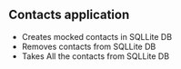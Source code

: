 ## Contacts application
- Creates mocked contacts in SQLLite DB
- Removes contacts from SQLLite DB
- Takes All the contacts from SQLLite DB